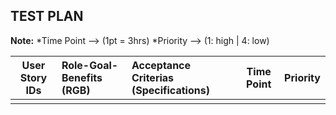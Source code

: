 ## TEST PLAN
**Note:** 
*Time Point --> (1pt = 3hrs) 
*Priority --> (1: high | 4: low)


|     User Story IDs     |             Role-Goal-Benefits (RGB)             |                      Acceptance Criterias (Specifications)                     |     Time Point     |      Priority      |
|:----------------------:|:-------------------------------------------------|:-------------------------------------------------------------------------------|:------------------:|:------------------:|
|                        |                                                  |                                                                                |                    |                    |

